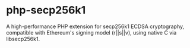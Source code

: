 # php-secp256k1
A high-performance PHP extension for secp256k1 ECDSA cryptography, compatible with Ethereum's signing model (r||s||v), using native C via libsecp256k1.
